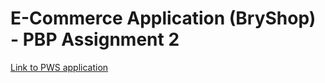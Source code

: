 # E-Commerce Application (BryShop) - PBP Assignment 2

[Link to PWS application](http://bryant-warrick-ecommerce.pbp.cs.ui.ac.id/)